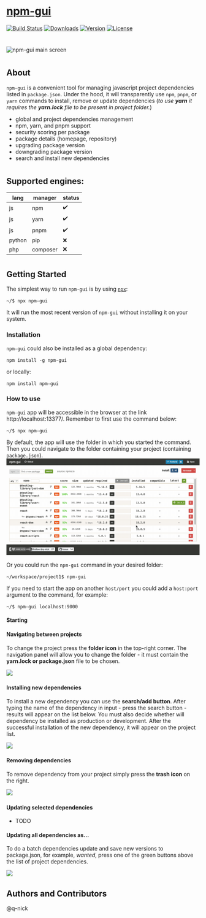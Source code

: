# [npm-gui](http://q-nick.github.io/npm-gui/)

[![Build Status](https://travis-ci.org/q-nick/npm-gui.svg)](https://travis-ci.org/q-nick/npm-gui) <a href="https://www.npmjs.com/package/npm-gui"><img src="https://img.shields.io/npm/dm/npm-gui.svg" alt="Downloads"></a> <a href="https://www.npmjs.com/package/npm-gui"><img src="https://img.shields.io/npm/v/npm-gui.svg" alt="Version"></a> <a href="https://www.npmjs.com/package/npm-gui"><img src="https://img.shields.io/npm/l/npm-gui.svg" alt="License"></a>

#

![npm-gui main screen](/readme/main-page.png)

#

## About

`npm-gui` is a convenient tool for managing javascript project dependencies listed in `package.json`. Under the hood, it will transparently use `npm`, `pnpm`, or `yarn` commands to install, remove or update dependencies
(_to use **yarn** it requires the **yarn.lock** file to be present in project folder._)

- global and project dependencies management
- npm, yarn, and pnpm support
- security scoring per package
- package details (homepage, repository)
- upgrading package version
- downgrading package version
- search and install new dependencies

#

## Supported engines:

| lang   | manager  | status |
| ------ | -------- | ------ |
| js     | npm      | ✔️     |
| js     | yarn     | ✔️     |
| js     | pnpm     | ✔️     |
| python | pip      | ❌     |
| php    | composer | ❌     |

#

## Getting Started

The simplest way to run `npm-gui` is by using <a href="https://www.npmjs.com/package/npx">`npx`</a>:

```
~/$ npx npm-gui
```

It will run the most recent version of `npm-gui` without installing it on your system.

### Installation

`npm-gui` could also be installed as a global dependency:

```
npm install -g npm-gui
```

or locally:

```
npm install npm-gui
```

### How to use

`npm-gui` app will be accessible in the browser at the link http://localhost:13377/. Remember to first use the command below:

```
~/$ npx npm-gui
```

By default, the app will use the folder in which you started the command. Then you could navigate to the folder containing your project (containing `package.json`).
![npm-gui navigation](readme/gifox.GIF)

Or you could run the `npm-gui` command in your desired folder:

```
~/workspace/project1$ npm-gui
```

If you need to start the app on another `host/port` you could add a `host:port` argument to the command, for example:

```
~/$ npm-gui localhost:9000
```

#### Starting

#### Navigating between projects

To change the project press the **folder icon** in the top-right corner. The navigation panel will allow you to change the folder - it must contain the **yarn.lock or package.json** file to be chosen.

![](https://raw.githubusercontent.com/q-nick/npm-gui/gh-pages/video/navigation.gif)

#### Installing new dependencies

To install a new dependency you can use the **search/add button**. After typing the name of the dependency in input - press the search button - results will appear on the list below. You must also decide whether will dependency be installed as production or development. After the successful installation of the new dependency, it will appear on the project list.

![](https://raw.githubusercontent.com/q-nick/npm-gui/gh-pages/video/installing.gif)

#### Removing dependencies

To remove dependency from your project simply press the **trash icon** on the right.

![](https://raw.githubusercontent.com/q-nick/npm-gui/gh-pages/video/removing.gif)

#### Updating selected dependencies

- TODO

#### Updating all dependencies as...

To do a batch dependencies update and save new versions to package.json, for example, _wanted_, press one of the green buttons above the list of project dependencies.

![](https://raw.githubusercontent.com/q-nick/npm-gui/gh-pages/video/batch-update.gif)

## Authors and Contributors

@q-nick
